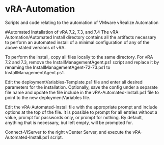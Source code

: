 # vRA-Automation
Scripts and code relating to the automation of VMware vRealize Automation

#Automated Installation of vRA 7.2, 7.3, and 7.4
The vRA-Automation/Automated Install directory contains all the artifacts necessary to perform an automated install of a minimal configuration of any of the above stated versions of vRA.

To perform the install, copy all files locally to the same directory.  For vRA 7.2 and 7.3, remove the InstallManagementAgent.ps1 script and replace it by renaming the InstallManagementAgent-72-73.ps1 to InstallManagementAgent.ps1.  

Edit the deploymentVariables-Template.ps1 file and enter all desired parameters for the installation.  Optionally, save the config under a separate file name and update the file include in the vRA-Automated-Install.ps1 file to point to the new deploymentVariables file.

Edit the vRA-Automated-Install file with the appropriate prompt and include options at the top of the file.  It is possible to prompt for all entries without a value, prompt for passwords only, or prompt for nothing.  By default, anything that is necessary, but left empty, will be prompted for.

Connect-VIServer to the right vCenter Server, and execute the vRA-Automated-Install.ps1 script.
